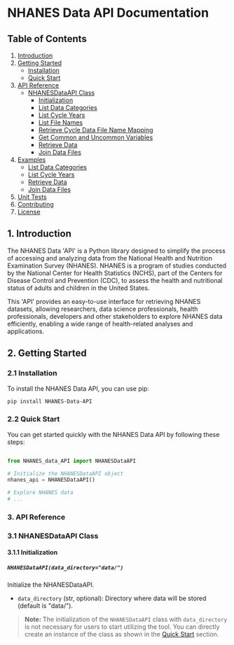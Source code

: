 # NHANES Data API Documentation

## Table of Contents
1. [Introduction](#introduction)
2. [Getting Started](#getting-started)
   - [Installation](#installation)
   - [Quick Start](#quick-start)
3. [API Reference](#api-reference)
   - [NHANESDataAPI Class](#nhanesdataapi-class)
      - [Initialization](#initialization)
      - [List Data Categories](#list-data-categories)
      - [List Cycle Years](#list-cycle-years)
      - [List File Names](#list-file-names)
      - [Retrieve Cycle Data File Name Mapping](#retrieve-cycle-data-file-name-mapping)
      - [Get Common and Uncommon Variables](#get-common-and-uncommon-variables)
      - [Retrieve Data](#retrieve-data)
      - [Join Data Files](#join-data-files)
4. [Examples](#examples)
   - [List Data Categories](#list-data-categories-example)
   - [List Cycle Years](#list-cycle-years-example)
   - [Retrieve Data](#retrieve-data-example)
   - [Join Data Files](#join-data-files-example)
5. [Unit Tests](#unit-tests)
6. [Contributing](#contributing)
7. [License](#license)

## 1. Introduction <a name="introduction"></a>
The NHANES Data 'API' is a Python library designed to simplify the process of accessing and analyzing data from the National Health and Nutrition Examination Survey (NHANES). NHANES is a program of studies conducted by the National Center for Health Statistics (NCHS), part of the Centers for Disease Control and Prevention (CDC), to assess the health and nutritional status of adults and children in the United States.

This 'API' provides an easy-to-use interface for retrieving NHANES datasets, allowing researchers, data science professionals, health professionals, developers and other stakeholders to explore NHANES data efficiently, enabling a wide range of health-related analyses and applications.


## 2. Getting Started <a name="getting-started"></a>

### 2.1 Installation <a name="installation"></a>
To install the NHANES Data API, you can use pip:

```bash
pip install NHANES-Data-API
```
### 2.2 Quick Start <a name="quick-start"></a>
You can get started quickly with the NHANES Data API by following these steps:

```python

from NHANES_data_API import NHANESDataAPI

# Initialize the NHANESDataAPI object
nhanes_api = NHANESDataAPI()

# Explore NHANES data
# ...

```

### 3. API Reference <a name="api-reference"></a>

### 3.1 NHANESDataAPI Class <a name="nhanesdataapi-class"></a>

#### 3.1.1 Initialization <a name="initialization"></a>

##### `NHANESDataAPI(data_directory="data/")`
Initialize the NHANESDataAPI.

- `data_directory` (str, optional): Directory where data will be stored (default is "data/").

> **Note:** The initialization of the `NHANESDataAPI` class with `data_directory` is not necessary for users to start utilizing the tool. You can directly create an instance of the class as shown in the [Quick Start](#quick-start) section.
